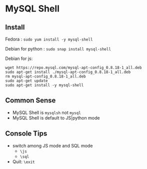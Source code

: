 # MySQL Shell

## Install

Fedora :  `sudo yum install -y mysql-shell` 

Debian for python : `sudo snap install mysql-shell`

Debian for js:

```
wget https://repo.mysql.com/mysql-apt-config_0.8.18-1_all.deb
sudo apt-get install ./mysql-apt-config_0.8.18-1_all.deb
rm mysql-apt-config_0.8.18-1_all.deb
sudo apt-get update
sudo apt-get install -y mysql-shell
```

## Common Sense
- MySQL Shell is `mysqlsh` not `mysql`
- MySQL Shell is default to JS|python mode

## Console Tips
- switch among JS mode and SQL mode
    - `\js`
    - `\sql`
- Quit: `\exit`
